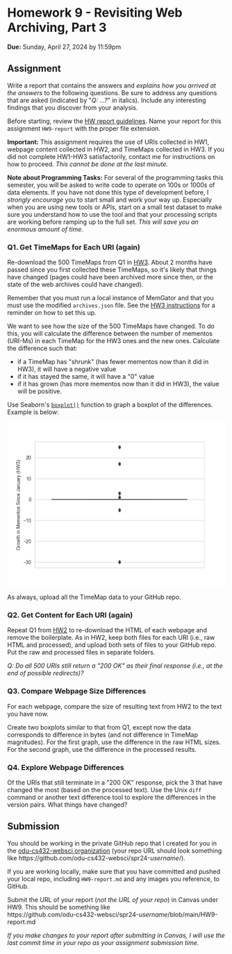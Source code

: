 # Homework 9 - Revisiting Web Archiving, Part 3
**Due:** Sunday, April 27, 2024 by 11:59pm  

## Assignment

Write a report that contains the answers and *explains how you arrived at the answers* to the following questions.  Be sure to address any questions that are asked (indicated by "*Q: ...?*" in italics). Include any interesting findings that you discover from your analysis.  

Before starting, review the [HW report guidelines](getting-started/reports.md).  Name your report for this assignment `HW9-report` with the proper file extension.  

**Important:** This assignment requires the use of URIs collected in HW1, webpage content collected in HW2, and TimeMaps collected in HW3. If you did not complete HW1-HW3 satisfactorily, contact me for instructions on how to proceed. *This cannot be done at the last minute.*

**Note about Programming Tasks:** For several of the programming tasks this semester, you will be asked to write code to operate on 100s or 1000s of data elements.  If you have not done this type of development before, I *strongly encourage* you to start small and work your way up.  Especially when you are using new tools or APIs, start on a small test dataset to make sure you understand how to use the tool and that your processing scripts are working before ramping up to the full set. *This will save you an enormous amount of time.*

### Q1. Get TimeMaps for Each URI (again)

Re-download the 500 TimeMaps from Q1 in [HW3](HW3-archive.md).  About 2 months have passed since you first collected these TimeMaps, so it's likely that things have changed (pages could have been archived more since then, or the state of the web archives could have changed).  

Remember that you must run a local instance of MemGator and that you must use the modified `archives.json` file. See the [HW3 instructions](HW3-archive.md) for a reminder on how to set this up.

We want to see how the size of the 500 TimeMaps have changed.  To do this, you will calculate the difference between the number of mementos (URI-Ms) in each TimeMap for the HW3 ones and the new ones. Calculate the difference such that:

* if a TimeMap has "shrunk" (has fewer mementos now than it did in HW3), it will have a negative value
* if it has stayed the same, it will have a "0" value
* if it has grown (has more mementos now than it did in HW3), the value will be positive. 

Use Seaborn's [`boxplot()`](https://seaborn.pydata.org/generated/seaborn.boxplot.html) function to graph a boxplot of the differences. Example is below:

![boxplot-ex.png](boxplot-ex.png)

As always, upload all the TimeMap data to your GitHub repo.

### Q2. Get Content for Each URI (again)

Repeat Q1 from [HW2](HW2-search.md) to re-download the HTML of each webpage and remove the boilerplate.   As in HW2, keep both files for each URI (i.e., raw HTML and processed), and upload both sets of files to your GitHub repo. Put the raw and processed files in separate folders.

*Q: Do all 500 URIs still return a "200 OK" as their final response (i.e., at the end of possible redirects)?*

### Q3. Compare Webpage Size Differences

For each webpage, compare the size of resulting text from HW2 to the text you have now. 

Create two boxplots similar to that from Q1, except now the data corresponds to difference in bytes (and not difference in TimeMap magnitudes).  For the first graph, use the difference in the raw HTML sizes.  For the second graph, use the difference in the processed results.

### Q4. Explore Webpage Differences

Of the URIs that still terminate in a "200 OK" response, pick the 3 that have changed the most (based on the processed text). Use the Unix `diff` command or another text difference tool to explore the differences in the version pairs.  What things have changed?

## Submission

You should be working in the private GitHub repo that I created for you in the [odu-cs432-websci organization](https://github.com/odu-cs432-websci/) (your repo URL should look something like https<nolink>://github.com/odu-cs432-websci/spr24-*username*/). 

If you are working locally, make sure that you have committed and pushed your local repo, including `HW9-report.md` and any images you reference, to GitHub. 

Submit the URL of your report (*not the URL of your repo*) in Canvas under HW9. This should be something like  
https<nolink>://github.com/odu-cs432-websci/spr24-*username*/blob/main/HW9-report.md

*If you make changes to your report after submitting in Canvas, I will use the last commit time in your repo as your assignment submission time.*
